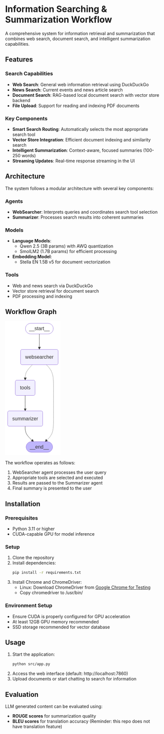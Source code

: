 # Information Searching & Summarization Workflow

A comprehensive system for information retrieval and summarization that combines web search,
document search, and intelligent summarization capabilities.

## Features

### Search Capabilities
- **Web Search**: General web information retrieval using DuckDuckGo
- **News Search**: Current events and news article search
- **Document Search**: RAG-based local document search with vector store backend
- **File Upload**: Support for reading and indexing PDF documents

### Key Components
- **Smart Search Routing**: Automatically selects the most appropriate search tool
- **Vector Store Integration**: Efficient document indexing and similarity search
- **Intelligent Summarization**: Context-aware, focused summaries (100-250 words)
- **Streaming Updates**: Real-time response streaming in the UI

## Architecture

The system follows a modular architecture with several key components:

### Agents
- **WebSearcher**: Interprets queries and coordinates search tool selection
- **Summarizer**: Processes search results into coherent summaries

### Models
- **Language Models**:
  - Qwen 2.5 (3B params) with AWQ quantization
  - SmolLM2 (1.7B params) for efficient processing
- **Embedding Model**:
  - Stella EN 1.5B v5 for document vectorization

### Tools
- Web and news search via DuckDuckGo
- Vector store retrieval for document search
- PDF processing and indexing

## Workflow Graph
![image](./docs/assets/workflow-graph.png)

The workflow operates as follows:

1. WebSearcher agent processes the user query
2. Appropriate tools are selected and executed
3. Results are passed to the Summarizer agent
4. Final summary is presented to the user

## Installation

### Prerequisites
- Python 3.11 or higher
- CUDA-capable GPU for model inference

### Setup
1. Clone the repository
2. Install dependencies:
   ```bash
   pip install -r requirements.txt
   ```
3. Install Chrome and ChromeDriver:
   - Linux: Download ChromeDriver from [Google Chrome for Testing](https://googlechromelabs.github.io/chrome-for-testing/)
   - Copy chromedriver to /usr/bin/

### Environment Setup
- Ensure CUDA is properly configured for GPU acceleration
- At least 12GB GPU memory recommended
- SSD storage recommended for vector database

## Usage

1. Start the application:
   ```bash
   python src/app.py
   ```
2. Access the web interface (default: http://localhost:7860)
3. Upload documents or start chatting to search for information

## Evaluation

LLM generated content can be evaluated using:

- **ROUGE scores** for summarization quality
- **BLEU scores** for translation accuracy (Reminder: this repo does not have translation feature)